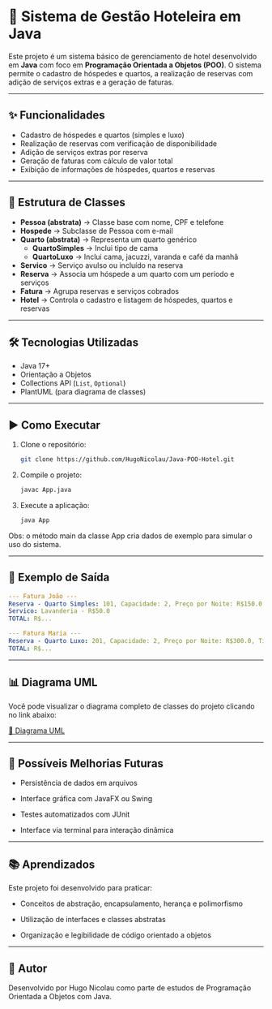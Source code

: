 # 🏨 Sistema de Gestão Hoteleira em Java

Este projeto é um sistema básico de gerenciamento de hotel desenvolvido em **Java** com foco em **Programação Orientada a Objetos (POO)**. O sistema permite o cadastro de hóspedes e quartos, a realização de reservas com adição de serviços extras e a geração de faturas.

---

## ✨ Funcionalidades

- Cadastro de hóspedes e quartos (simples e luxo)
- Realização de reservas com verificação de disponibilidade
- Adição de serviços extras por reserva
- Geração de faturas com cálculo de valor total
- Exibição de informações de hóspedes, quartos e reservas

---

## 🧱 Estrutura de Classes

- **Pessoa (abstrata)** → Classe base com nome, CPF e telefone  
- **Hospede** → Subclasse de Pessoa com e-mail
- **Quarto (abstrata)** → Representa um quarto genérico
  - **QuartoSimples** → Inclui tipo de cama
  - **QuartoLuxo** → Inclui cama, jacuzzi, varanda e café da manhã
- **Servico** → Serviço avulso ou incluído na reserva
- **Reserva** → Associa um hóspede a um quarto com um período e serviços
- **Fatura** → Agrupa reservas e serviços cobrados
- **Hotel** → Controla o cadastro e listagem de hóspedes, quartos e reservas

---

## 🛠️ Tecnologias Utilizadas

- Java 17+
- Orientação a Objetos
- Collections API (`List`, `Optional`)
- PlantUML (para diagrama de classes)

---

## ▶️ Como Executar

1. Clone o repositório:
   ```bash
   git clone https://github.com/HugoNicolau/Java-POO-Hotel.git
   ``` 
2. Compile o projeto:
    ```bash
    javac App.java
    ```
3. Execute a aplicação:
    ```bash
    java App
    ```
Obs: o método main da classe App cria dados de exemplo para simular o uso do sistema.

---

## 📄 Exemplo de Saída

```yaml
--- Fatura João ---
Reserva - Quarto Simples: 101, Capacidade: 2, Preço por Noite: R$150.0, Tipo de Cama: Casal - Total: R$...
Servico: Lavanderia - R$50.0
TOTAL: R$...

--- Fatura Maria ---
Reserva - Quarto Luxo: 201, Capacidade: 2, Preço por Noite: R$300.0, Tipo de Cama: King, Jacuzzi: Sim, Café da Manhã: Sim, Varanda: Sim - Total: R$...
TOTAL: R$...
```
---

## 📊 Diagrama UML

Você pode visualizar o diagrama completo de classes do projeto clicando no link abaixo:

[🔗 Diagrama UML](https://www.plantuml.com/plantuml/dpng/dLN1Sjj63BtpAxQvL6qYJzAZ9gD9HuwdwYIfMdLo1vUGXUbobzq5FQcRVe-_e5_W7uieB2YIIdIm3wRu03o-zx2YtYI6o6tjYkzuZpKQ-qyPuctnlLa5lwFRDiBZm-F_cCmTfHOe5UalyWr4g8rraDBFp97Abd5jWz_IFPgNqvQRuFbOUVNJDwTFFQ-cFU-Hzw4QDXpKhJrZt875L91-F4Wk8zoXC_yMvl3tt8AphOFu4Lo8inyMfWfjwR3uh-ZyTTnee4mSWS5iCAK0XTnRbcTdD1FEVQXnOROSoTyAOflT661qk0j-tFRy5ld3ORRJC85NpUuhw9-PPLh2JrHINFjTY3NOWAbhk0jKTPv4yIyXDLYXIiOQo9tnl-tGANbIN41bllHWBNEGcHEbXAnYzXYhFcAvcDUVvtDjw7f_Ro5oC6XIMnwjO9fiGrjq6ssDCImCUHR0GWEMAgXm03OHRTY4-24Genw1qrQE70VPEY1BwOccbSsGhIjE-AunsKWMmZY9eVmjrOt3f2wOch226hJz4jMbi8UFUDT-2XVvvqr8gQLVmRRtzxGmPGWEmKkDl7KjhM27r_0U_1ucTPdz215yDQmzGRSS4epW7n_0eEU8vk-ZXLI85Jacm-Ic5JNSKMqntj7ZGv0qvDRsKLIgRA1BJuXkKYr6EQMzlOjlbCl-rftg6Zr3_uOgLDdLrUTbZtRDVs0wb40Cw9qQe6fmiFVorLdeTqXGIM-HSyc-WU6jvmZTkgw1yGHlWSPW4c5fOTvHujTPvr8SGaMMWeUOuLc-whlWgHcfpN4QYixdI_KunDJY47hsykhgnsUwzoxF6-0sQfnoesbQH-Xvya8dHg_cLSdK_Pgndcbnv9tg9b9DKHuqV3aBCXIf1FAUP7GYKZv_ynT7rwuQSp3BuVQr9W7bKfIOj9PJM-hEAaWS8MQwMRwgWN6JyCxaCchPmJt6JAqSB_AYNXnFcVm_3EKkfVOM7VIZv7d4woXnBoxDpcggwMib9PtKoZRPdd8JucfpS_hX-wtXRjDk4A_EwACE8_d7GyJgYARUBLrMETXvfZiloD0vhYczGL-rjVi2)

---

## 🚀 Possíveis Melhorias Futuras

- Persistência de dados em arquivos

- Interface gráfica com JavaFX ou Swing

- Testes automatizados com JUnit

- Interface via terminal para interação dinâmica

---

## 📚 Aprendizados

Este projeto foi desenvolvido para praticar:

- Conceitos de abstração, encapsulamento, herança e polimorfismo

- Utilização de interfaces e classes abstratas

- Organização e legibilidade de código orientado a objetos

---

## 📌 Autor
Desenvolvido por Hugo Nicolau como parte de estudos de Programação Orientada a Objetos com Java.